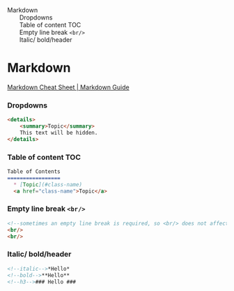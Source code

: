 <div id="toc">

[Markdown](#markdown)  
  [Dropdowns](#dropdowns)  
  [Table of content TOC](#table-of-content-toc)  
  [Empty line break `<br/>`](#empty-line-break-br)  
  [Italic/ bold/header](#italic-boldheader)

</div>

# Markdown

[Markdown Cheat Sheet \| Markdown
Guide](https://www.markdownguide.org/cheat-sheet/)

### Dropdowns

``` markdown
<details>
	<summary>Topic</summary>
	This text will be hidden.
</details>
```



### Table of content TOC

``` markdown
Table of Contents
=================
  * [Topic](#class-name)
  <a href="class-name">Topic</a>
```



### Empty line break `<br/>`

``` html
<!--sometimes an empty line break is required, so <br/> does not affect other syntax/elements in markdown-->
<br/>
<br/>
```



### Italic/ bold/header

``` markdown
<!--italic-->*Hello*
<!--bold-->**Hello**
<!--h3-->### Hello ###
```
